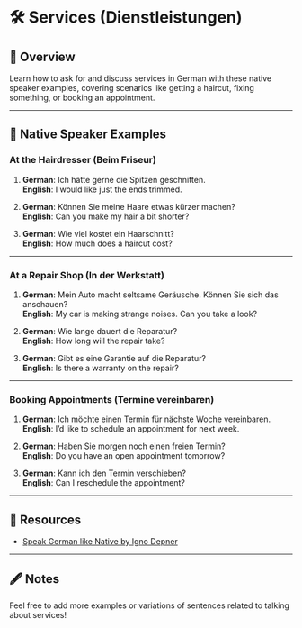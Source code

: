 # 🛠️ Services (Dienstleistungen)

## 📝 Overview
Learn how to ask for and discuss services in German with these native speaker examples, covering scenarios like getting a haircut, fixing something, or booking an appointment.

---

## 🧩 Native Speaker Examples

### **At the Hairdresser (Beim Friseur)**
1. **German**: Ich hätte gerne die Spitzen geschnitten.  
   **English**: I would like just the ends trimmed.

2. **German**: Können Sie meine Haare etwas kürzer machen?  
   **English**: Can you make my hair a bit shorter?

3. **German**: Wie viel kostet ein Haarschnitt?  
   **English**: How much does a haircut cost?

---

### **At a Repair Shop (In der Werkstatt)**
1. **German**: Mein Auto macht seltsame Geräusche. Können Sie sich das anschauen?  
   **English**: My car is making strange noises. Can you take a look?

2. **German**: Wie lange dauert die Reparatur?  
   **English**: How long will the repair take?

3. **German**: Gibt es eine Garantie auf die Reparatur?  
   **English**: Is there a warranty on the repair?

---

### **Booking Appointments (Termine vereinbaren)**
1. **German**: Ich möchte einen Termin für nächste Woche vereinbaren.  
   **English**: I’d like to schedule an appointment for next week.

2. **German**: Haben Sie morgen noch einen freien Termin?  
   **English**: Do you have an open appointment tomorrow?

3. **German**: Kann ich den Termin verschieben?  
   **English**: Can I reschedule the appointment?

---

## 🔗 Resources
- [Speak German like Native by Igno Depner](https://www.amazon.de/Speak-German-like-Native-Conversation/dp/1530537533)

---

## 🖋 Notes
Feel free to add more examples or variations of sentences related to talking about services!